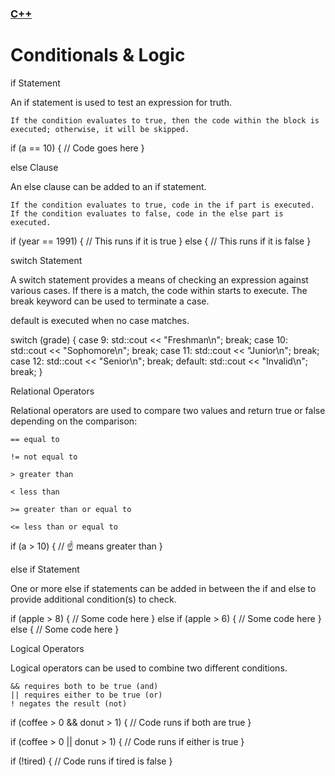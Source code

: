 ### [C++](./README.md)
# Conditionals & Logic
if Statement

An if statement is used to test an expression for truth.

    If the condition evaluates to true, then the code within the block is executed; otherwise, it will be skipped.

if (a == 10) {
  // Code goes here
}

else Clause

An else clause can be added to an if statement.

    If the condition evaluates to true, code in the if part is executed.
    If the condition evaluates to false, code in the else part is executed.

if (year == 1991) {
  // This runs if it is true
}
else {
  // This runs if it is false
}

switch Statement

A switch statement provides a means of checking an expression against various cases. If there is a match, the code within starts to execute. The break keyword can be used to terminate a case.

default is executed when no case matches.

switch (grade) {
  case 9:
    std::cout << "Freshman\n";
    break;
  case 10:
    std::cout << "Sophomore\n";
    break;
  case 11:
    std::cout << "Junior\n";
    break;
  case 12:
    std::cout << "Senior\n";
    break;
  default:
    std::cout << "Invalid\n";
    break;
}

Relational Operators

Relational operators are used to compare two values and return true or false depending on the comparison:

    == equal to

    != not equal to

    > greater than

    < less than

    >= greater than or equal to

    <= less than or equal to

if (a > 10) {
   // ☝️ means greater than
}

else if Statement

One or more else if statements can be added in between the if and else to provide additional condition(s) to check.

if (apple > 8) {
  // Some code here
}
else if (apple > 6) {
  // Some code here
}
else {
  // Some code here
}

Logical Operators

Logical operators can be used to combine two different conditions.

    && requires both to be true (and)
    || requires either to be true (or)
    ! negates the result (not)

if (coffee > 0 && donut > 1) {
  // Code runs if both are true
}

if (coffee > 0 || donut > 1) {
  // Code runs if either is true
}

if (!tired) {
  // Code runs if tired is false
}
